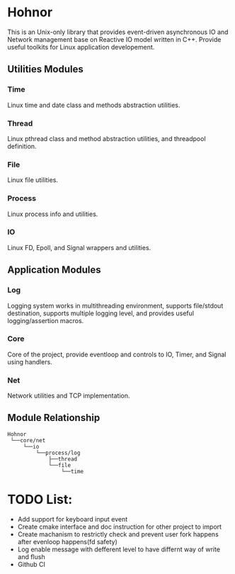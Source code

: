 # Hohnor
This is an Unix-only library that provides event-driven asynchronous IO and Network management base on Reactive IO model written in C++. Provide useful toolkits for Linux application developement.

## Utilities Modules
### Time
Linux time and date class and methods abstraction utilities.
### Thread
Linux pthread class and method abstraction utilities, and threadpool definition.
### File
Linux file utilities.
### Process
Linux process info and utilities.
### IO
Linux FD, Epoll, and Signal wrappers and utilities.

## Application Modules
### Log
Logging system works in multithreading environment, supports file/stdout destination, supports multiple logging level, and provides useful logging/assertion macros.
### Core
Core of the project, provide eventloop and controls to IO, Timer, and Signal using handlers.
### Net
Network utilities and TCP implementation.


## Module Relationship
```
Hohnor
 └──core/net
     └──io
         └──process/log
             ├──thread
             └──file
                 └──time
```


# TODO List:
* Add support for keyboard input event
* Create cmake interface and doc instruction for other project to import
* Create machanism to restrictly check and prevent user fork happens after evenloop happens(fd safety)
* Log enable message with defferent level to have differnt way of write and flush
* Github CI
